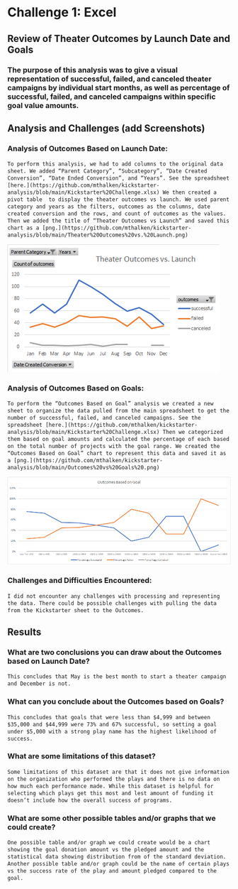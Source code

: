 # **Challenge 1: Excel**
## Review of Theater Outcomes by Launch Date and Goals 
### The purpose of this analysis was to give a visual representation of successful, failed, and canceled theater campaigns by individual start months, as well as percentage of successful, failed, and canceled campaigns within specific goal value amounts. 
## Analysis and Challenges (add Screenshots)
### **Analysis of Outcomes Based on Launch Date:** 
    To perform this analysis, we had to add columns to the original data sheet. We added “Parent Category”, “Subcategory”, “Date Created Conversion”, “Date Ended Conversion”, and “Years”. See the spreadsheet [here.](https://github.com/mthalken/kickstarter-analysis/blob/main/Kickstarter%20Challenge.xlsx) We then created a pivot table  to display the theater outcomes vs launch. We used parent category and years as the filters, outcomes as the columns, date created conversion and the rows, and count of outcomes as the values. Then we added the title of “Theater Outcomes vs Launch” and saved this chart as a [png.](https://github.com/mthalken/kickstarter-analysis/blob/main/Theater%20Outcomes%20vs.%20Launch.png) 
![Theater_Outcomes_vs._Launch.png](Theater_Outcomes_vs._Launch.png)
### **Analysis of Outcomes Based on Goals:** 
    To perform the “Outcomes Based on Goal” analysis we created a new sheet to organize the data pulled from the main spreadsheet to get the number of successful, failed, and canceled campaigns. See the spreadsheet [here.](https://github.com/mthalken/kickstarter-analysis/blob/main/Kickstarter%20Challenge.xlsx) Then we categorized them based on goal amounts and calculated the percentage of each based on the total number of projects with the goal range. We created the “Outcomes Based on Goal” chart to represent this data and saved it as a [png.](https://github.com/mthalken/kickstarter-analysis/blob/main/Outcomes%20vs%20Goals%20.png) 
![Outcomes_vs_Goals.png](Outcomes_vs_Goals.png)
### **Challenges and Difficulties Encountered:** 
    I did not encounter any challenges with processing and representing the data. There could be possible challenges with pulling the data from the Kickstarter sheet to the Outcomes. 
## Results
### **What are two conclusions you can draw about the Outcomes based on Launch Date?**
    This concludes that May is the best month to start a theater campaign and December is not. 
### **What can you conclude about the Outcomes based on Goals?** 
    This concludes that goals that were less than $4,999 and between $35,000 and $44,999 were 73% and 67% successful, so setting a goal under $5,000 with a strong play name has the highest likelihood of success.
### **What are some limitations of this dataset?** 
    Some limitations of this dataset are that it does not give information on the organization who performed the plays and there is no data on how much each performance made. While this dataset is helpful for selecting which plays get this most and lest amount of funding it doesn’t include how the overall success of programs. 
### **What are some other possible tables and/or graphs that we could create?** 
    One possible table and/or graph we could create would be a chart showing the goal donation amount vs the pledged amount and the statistical data showing distribution from of the standard deviation. Another possible table and/or graph could be the name of certain plays vs the success rate of the play and amount pledged compared to the goal.
